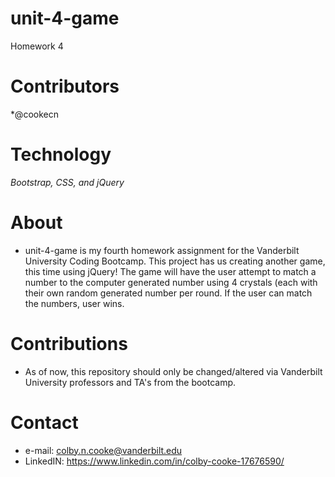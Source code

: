 # unit-4-game
Homework 4 

# Contributors
*@cookecn

# Technology
*Bootstrap, CSS, and jQuery*

# About
* unit-4-game is my fourth homework assignment for the Vanderbilt University Coding Bootcamp. This project has us creating another game, this time using jQuery! The game will have the user attempt to match a number to the computer generated number using 4 crystals (each with their own random generated number per round. If the user can match the numbers, user wins.

# Contributions
* As of now, this repository should only be changed/altered via Vanderbilt University professors and TA's from the bootcamp.

# Contact
* e-mail: colby.n.cooke@vanderbilt.edu
* LinkedIN: https://www.linkedin.com/in/colby-cooke-17676590/
